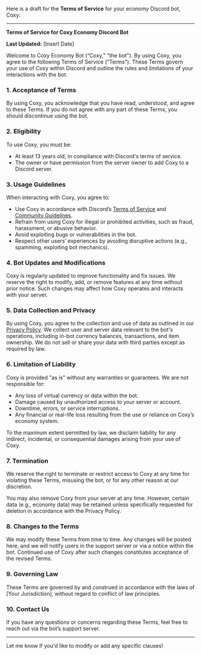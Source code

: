 Here is a draft for the **Terms of Service** for your economy Discord bot, Coxy:

---

**Terms of Service for Coxy Economy Discord Bot**

**Last Updated:** [Insert Date]

Welcome to Coxy Economy Bot (“Coxy,” "the bot"). By using Coxy, you agree to the following Terms of Service ("Terms"). These Terms govern your use of Coxy within Discord and outline the rules and limitations of your interactions with the bot.

### 1. Acceptance of Terms
By using Coxy, you acknowledge that you have read, understood, and agree to these Terms. If you do not agree with any part of these Terms, you should discontinue using the bot.

### 2. Eligibility
To use Coxy, you must be:
- At least 13 years old, in compliance with Discord's terms of service.
- The owner or have permission from the server owner to add Coxy to a Discord server.

### 3. Usage Guidelines
When interacting with Coxy, you agree to:
- Use Coxy in accordance with Discord’s [Terms of Service](https://discord.com/terms) and [Community Guidelines](https://discord.com/guidelines).
- Refrain from using Coxy for illegal or prohibited activities, such as fraud, harassment, or abusive behavior.
- Avoid exploiting bugs or vulnerabilities in the bot.
- Respect other users’ experiences by avoiding disruptive actions (e.g., spamming, exploiting bot mechanics).

### 4. Bot Updates and Modifications
Coxy is regularly updated to improve functionality and fix issues. We reserve the right to modify, add, or remove features at any time without prior notice. Such changes may affect how Coxy operates and interacts with your server.

### 5. Data Collection and Privacy
By using Coxy, you agree to the collection and use of data as outlined in our [Privacy Policy](https://github.com/zenpaizombie/Coxy-labs/tree/main). We collect user and server data relevant to the bot's operations, including in-bot currency balances, transactions, and item ownership. We do not sell or share your data with third parties except as required by law.

### 6. Limitation of Liability
Coxy is provided "as is" without any warranties or guarantees. We are not responsible for:
- Any loss of virtual currency or data within the bot.
- Damage caused by unauthorized access to your server or account.
- Downtime, errors, or service interruptions.
- Any financial or real-life loss resulting from the use or reliance on Coxy’s economy system.

To the maximum extent permitted by law, we disclaim liability for any indirect, incidental, or consequential damages arising from your use of Coxy.

### 7. Termination
We reserve the right to terminate or restrict access to Coxy at any time for violating these Terms, misusing the bot, or for any other reason at our discretion.

You may also remove Coxy from your server at any time. However, certain data (e.g., economy data) may be retained unless specifically requested for deletion in accordance with the Privacy Policy.

### 8. Changes to the Terms
We may modify these Terms from time to time. Any changes will be posted here, and we will notify users in the support server or via a notice within the bot. Continued use of Coxy after such changes constitutes acceptance of the revised Terms.

### 9. Governing Law
These Terms are governed by and construed in accordance with the laws of [Your Jurisdiction], without regard to conflict of law principles.

### 10. Contact Us
If you have any questions or concerns regarding these Terms, feel free to reach out via the bot’s support server.

---

Let me know if you'd like to modify or add any specific clauses!
